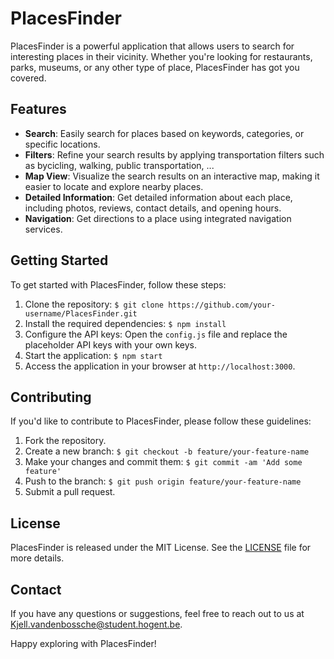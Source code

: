 # PlacesFinder

PlacesFinder is a powerful application that allows users to search for interesting places in their vicinity. Whether you're looking for restaurants, parks, museums, or any other type of place, PlacesFinder has got you covered.

## Features

- **Search**: Easily search for places based on keywords, categories, or specific locations.
- **Filters**: Refine your search results by applying transportation filters such as bycicling, walking, public transportation, ...
- **Map View**: Visualize the search results on an interactive map, making it easier to locate and explore nearby places.
- **Detailed Information**: Get detailed information about each place, including photos, reviews, contact details, and opening hours.
- **Navigation**: Get directions to a place using integrated navigation services.

## Getting Started

To get started with PlacesFinder, follow these steps:

1. Clone the repository: `$ git clone https://github.com/your-username/PlacesFinder.git`
2. Install the required dependencies: `$ npm install`
3. Configure the API keys: Open the `config.js` file and replace the placeholder API keys with your own keys.
4. Start the application: `$ npm start`
5. Access the application in your browser at `http://localhost:3000`.

## Contributing

If you'd like to contribute to PlacesFinder, please follow these guidelines:

1. Fork the repository.
2. Create a new branch: `$ git checkout -b feature/your-feature-name`
3. Make your changes and commit them: `$ git commit -am 'Add some feature'`
4. Push to the branch: `$ git push origin feature/your-feature-name`
5. Submit a pull request.

## License

PlacesFinder is released under the MIT License. See the [LICENSE](./LICENSE.md) file for more details.

## Contact

If you have any questions or suggestions, feel free to reach out to us at Kjell.vandenbossche@student.hogent.be.

Happy exploring with PlacesFinder!
